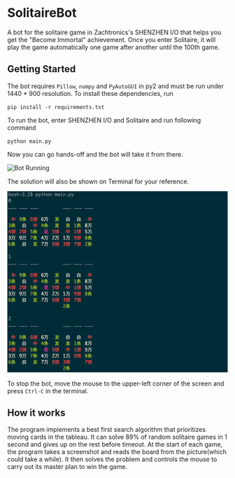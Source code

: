 # SolitaireBot
A bot for the solitaire game in Zachtronics's SHENZHEN I/O that helps you get the "Become Immortal" achievement. Once you enter Solitaire, it will play the game automatically one game after another until the 100th game. 

## Getting Started
The bot requires ```Pillow```, ```numpy``` and ```PyAutoGUI``` in py2 and must be run under 1440 * 900 resolution. To install these dependencies, run

```
pip install -r requirements.txt
```

To run the bot, enter SHENZHEN I/O and Solitaire and run following command

```
python main.py
```

Now you can go hands-off and the bot will take it from there. 

![Bot Running](bot.gif)

The solution will also be shown on Terminal for your reference. 

![Solution](solitaire_steps.png)

To stop the bot, move the mouse to the upper-left corner of the screen and press ```Ctrl-C``` in the terminal. 

## How it works
The program implements a best first search algorithm that prioritizes moving cards in the tableau. It can solve 89% of random solitaire games in 1 second and gives up on the rest before timeout. At the start of each game, the program takes a screenshot and reads the board from the picture(which could take a while). It then solves the problem and controls the mouse to carry out its master plan to win the game. 
